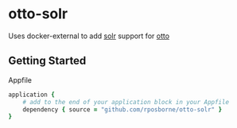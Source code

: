 # otto-solr
Uses docker-external to add [solr](https://lucene.apache.org/solr/) support for [otto](https://ottoproject.io/)

## Getting Started
Appfile
``` ruby
application {
    # add to the end of your application block in your Appfile
    dependency { source = "github.com/rposborne/otto-solr" }
}
```